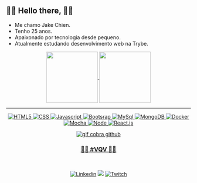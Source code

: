 
<h2> 🚀🚀 Hello there, 🚀🚀 </h2>

<ul>
  <li>Me chamo Jake Chien.</li>
  <li>Tenho 25 anos.</li>
  <li>Apaixonado por tecnologia desde pequeno.</li>
  <li>Atualmente estudando desenvolvimento web na Trybe.</li>
</ul>
  
  <div align="center">
  <a href="https://github.com/jaketheman96">
  <img height="140em"   align="center" src="https://github-readme-stats.vercel.app/api?username=jaketheman96&show_icons=true&theme=react&include_all_commits=true&count_private=true"/>
  <img height="140em"  align="center" src="https://github-readme-stats.vercel.app/api/top-langs/?username=jaketheman96&layout=compact&langs_count=7&theme=react" />
   
<hr>
  
![HTML5](https://img.shields.io/badge/HTML5-E34F26?style=for-the-badge&logo=html5&logoColor=white)
![CSS](https://img.shields.io/badge/CSS-239120?&style=for-the-badge&logo=css3&logoColor=white)
![Javascript](https://img.shields.io/badge/JavaScript-323330?style=for-the-badge&logo=javascript&logoColor=F7DF1E)
![Bootsrap](https://img.shields.io/badge/Bootstrap-563D7C?style=for-the-badge&logo=bootstrap&logoColor=white)
![MySql](https://img.shields.io/badge/MySQL-005C84?style=for-the-badge&logo=mysql&logoColor=white)
![MongoDB](https://img.shields.io/badge/MongoDB-4EA94B?style=for-the-badge&logo=mongodb&logoColor=white)
![Docker](https://img.shields.io/badge/Docker-2CA5E0?style=for-the-badge&logo=docker&logoColor=white)
![Mocha](https://img.shields.io/badge/Mocha-8D6748?style=for-the-badge&logo=Mocha&logoColor=white)
![Node](https://img.shields.io/badge/Node.js-339933?style=for-the-badge&logo=nodedotjs&logoColor=white)
![React.js](https://img.shields.io/badge/React-20232A?style=for-the-badge&logo=react&logoColor=61DAFB)
  
<img alt="gif cobra github" src="https://github.com/jaketheman96/jaketheman96/blob/output/github-contribution-grid-snake.svg" margin-left="0">

### 🚀🚀 #VQV 🚀🚀
<br>
  
[![Linkedin](https://img.shields.io/badge/LinkedIn-0077B5?style=for-the-badge&logo=linkedin&logoColor=white)](https://www.linkedin.com/in/jake-chien-70aa0a1b2/)
[![](https://img.shields.io/badge/Instagram-E4405F?style=for-the-badge&logo=instagram&logoColor=white)](https://www.instagram.com/jakechien/)
[![Twitch](https://img.shields.io/badge/Twitch-9146FF?style=for-the-badge&logo=twitch&logoColor=white)](https://www.twitch.tv/jakechienn)
</div>
